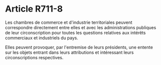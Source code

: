 # Article R711-8

Les chambres de commerce et d'industrie territoriales peuvent correspondre directement entre elles et avec les administrations publiques de leur circonscription pour toutes les questions relatives aux intérêts commerciaux et industriels du pays.

Elles peuvent provoquer, par l'entremise de leurs présidents, une entente sur les objets entrant dans leurs attributions et intéressant leurs circonscriptions respectives.
